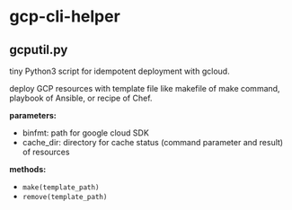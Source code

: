 # gcp-cli-helper

## gcputil.py
tiny Python3 script for idempotent deployment with gcloud.

deploy GCP resources with template file like makefile of make command, playbook of Ansible, or recipe of Chef.

**parameters:**
- binfmt: path for google cloud SDK
- cache_dir: directory for cache status (command parameter and result) of resources

**methods:**
- `make(template_path)`
- `remove(template_path)`
